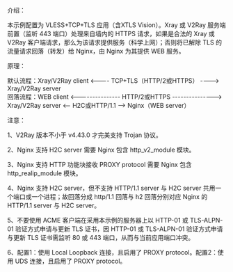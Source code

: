 介绍：

本示例配置为 VLESS+TCP+TLS 应用（含XTLS Vision）。Xray 或 V2Ray 服务端前置（监听 443 端口）处理来自墙内的 HTTPS 请求，如果是合法的 Xray 或 V2Ray 客户端请求，那么为该请求提供服务（科学上网）；否则将已解除 TLS 的流量请求回落（转发）给 Nginx，由 Nginx 为其提供 WEB 服务。

原理：

默认流程：Xray/V2Ray client <---- TCP+TLS（HTTP/2或HTTPS） ----> Xray/V2Ray server  
回落流程：WEB client <--------------- HTTP/2或HTTPS ---------------> Xray/V2Ray server <-- H2C或HTTP/1.1 --> Nginx（WEB server）

注意：

1、V2Ray 版本不小于 v4.43.0 才完美支持 Trojan 协议。

2、Nginx 支持 H2C server 需要 Nginx 包含 http_v2_module 模块。

3、Nginx 支持 HTTP 功能块接收 PROXY protocol 需要 Nginx 包含 http_realip_module 模块。

4、Nginx 支持 H2C server，但不支持 HTTP/1.1 server 与 H2C server 共用一个端口或一个进程；故回落分成 http/1.1 回落与 h2 回落分别对应 Nginx 的 HTTP/1.1 server 与 H2C server。

5、不要使用 ACME 客户端在采用本示例的服务器上以 HTTP-01 或 TLS-ALPN-01 验证方式申请与更新 TLS 证书，因 HTTP-01 或 TLS-ALPN-01 验证方式申请与更新 TLS 证书需监听 80 或 443 端口，从而与当前应用端口冲突。

6、配置1：使用 Local Loopback 连接，且启用了 PROXY protocol。配置2：使用 UDS 连接，且启用了 PROXY protocol。
